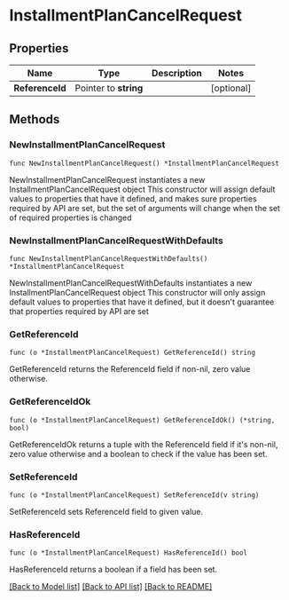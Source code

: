# InstallmentPlanCancelRequest

## Properties

Name | Type | Description | Notes
------------ | ------------- | ------------- | -------------
**ReferenceId** | Pointer to **string** |  | [optional] 

## Methods

### NewInstallmentPlanCancelRequest

`func NewInstallmentPlanCancelRequest() *InstallmentPlanCancelRequest`

NewInstallmentPlanCancelRequest instantiates a new InstallmentPlanCancelRequest object
This constructor will assign default values to properties that have it defined,
and makes sure properties required by API are set, but the set of arguments
will change when the set of required properties is changed

### NewInstallmentPlanCancelRequestWithDefaults

`func NewInstallmentPlanCancelRequestWithDefaults() *InstallmentPlanCancelRequest`

NewInstallmentPlanCancelRequestWithDefaults instantiates a new InstallmentPlanCancelRequest object
This constructor will only assign default values to properties that have it defined,
but it doesn't guarantee that properties required by API are set

### GetReferenceId

`func (o *InstallmentPlanCancelRequest) GetReferenceId() string`

GetReferenceId returns the ReferenceId field if non-nil, zero value otherwise.

### GetReferenceIdOk

`func (o *InstallmentPlanCancelRequest) GetReferenceIdOk() (*string, bool)`

GetReferenceIdOk returns a tuple with the ReferenceId field if it's non-nil, zero value otherwise
and a boolean to check if the value has been set.

### SetReferenceId

`func (o *InstallmentPlanCancelRequest) SetReferenceId(v string)`

SetReferenceId sets ReferenceId field to given value.

### HasReferenceId

`func (o *InstallmentPlanCancelRequest) HasReferenceId() bool`

HasReferenceId returns a boolean if a field has been set.


[[Back to Model list]](../README.md#documentation-for-models) [[Back to API list]](../README.md#documentation-for-api-endpoints) [[Back to README]](../README.md)


